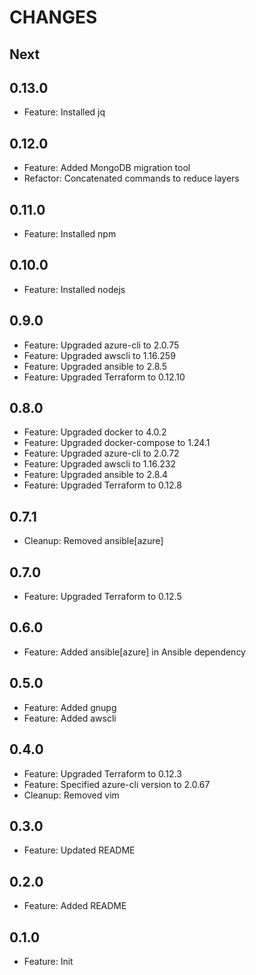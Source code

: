 # CHANGES

## Next

## 0.13.0

- Feature: Installed jq

## 0.12.0

- Feature: Added MongoDB migration tool
- Refactor: Concatenated commands to reduce layers

## 0.11.0

- Feature: Installed npm

## 0.10.0

- Feature: Installed nodejs

## 0.9.0

- Feature: Upgraded azure-cli to 2.0.75
- Feature: Upgraded awscli to 1.16.259
- Feature: Upgraded ansible to 2.8.5
- Feature: Upgraded Terraform to 0.12.10

## 0.8.0

- Feature: Upgraded docker to 4.0.2
- Feature: Upgraded docker-compose to 1.24.1
- Feature: Upgraded azure-cli to 2.0.72
- Feature: Upgraded awscli to 1.16.232
- Feature: Upgraded ansible to 2.8.4
- Feature: Upgraded Terraform to 0.12.8

## 0.7.1

- Cleanup: Removed ansible[azure]

## 0.7.0

- Feature: Upgraded Terraform to 0.12.5

## 0.6.0

- Feature: Added ansible[azure] in Ansible dependency

## 0.5.0

- Feature: Added gnupg
- Feature: Added awscli

## 0.4.0

- Feature: Upgraded Terraform to 0.12.3
- Feature: Specified azure-cli version to 2.0.67
- Cleanup: Removed vim

## 0.3.0

- Feature: Updated README

## 0.2.0

- Feature: Added README

## 0.1.0

- Feature: Init
